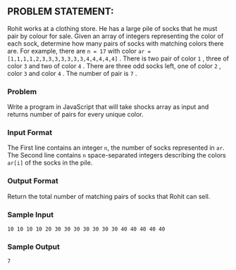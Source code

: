 ## PROBLEM STATEMENT:

Rohit works at a clothing store. He has a large pile of socks that he must pair by colour for sale. Given an array of integers representing the color of each sock, determine how many pairs of socks with matching colors there are. For example, there are `n = 17` with color `ar = [1,1,1,1,2,3,3,3,3,3,3,3,4,4,4,4,4]` . There is two pair of color `1` , three of color `3` and two of color `4` . There are three odd socks left, one of color `2` , color `3` and color `4` . The number of pair is `7` . 

### Problem 

Write a program in JavaScript that will take shocks array as input and returns number of pairs for every unique color. 

### Input Format

The First line contains an integer `n`, the number of socks represented in `ar`. The Second line contains `n` space-separated integers describing the colors `ar[i]` of the socks in the pile. 

### Output Format 

Return the total number of matching pairs of socks that Rohit can sell. 

### Sample Input

 `10 10 10 10 20 30 30 30 30 30 30 30 40 40 40 40 40` 

### Sample Output 

`7` 
